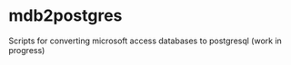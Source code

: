 mdb2postgres
============

Scripts for converting microsoft access databases to postgresql (work in progress)
